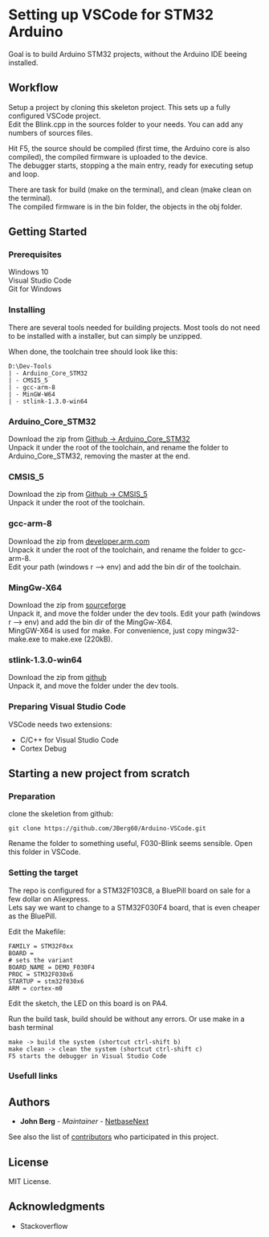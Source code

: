# Setting up VSCode for STM32 Arduino 
Goal is to build Arduino STM32 projects, without the Arduino IDE beeing installed.  

## Workflow
Setup a project by cloning this skeleton project. This sets up a fully configured VSCode project.  
Edit the Blink.cpp in the sources folder to your needs. You can add any numbers of sources files.  

Hit F5, the source should be compiled (first time, the Arduino core is also compiled), the compiled firmware is uploaded to the device.  
The debugger starts, stopping a the main entry, ready for executing setup and loop.  

There are task for build (make on the terminal), and clean (make clean on the terminal).  
The compiled firmware is in the bin folder, the objects in the obj folder.

## Getting Started

### Prerequisites
Windows 10  
Visual Studio Code  
Git for Windows  

### Installing
There are several tools needed for building projects. Most tools do not need to be installed with a installer, but can simply be unzipped.  

When done, the toolchain tree should look like this:  
```
D:\Dev-Tools
| - Arduino_Core_STM32
| - CMSIS_5
| - gcc-arm-8
| - MinGW-W64
| - stlink-1.3.0-win64
```

### Arduino_Core_STM32
Download the zip from [Github -> Arduino_Core_STM32](https://github.com/stm32duino/Arduino_Core_STM32)  
Unpack it under the root of the toolchain, and rename the folder to Arduino_Core_STM32, removing the master at the end.  

### CMSIS_5
Download the zip from [Github -> CMSIS_5](https://github.com/ARM-software/CMSIS_5)  
Unpack it under the root of the toolchain.  

### gcc-arm-8
Download the zip from [developer.arm.com](https://developer.arm.com/-/media/Files/downloads/gnu-rm/8-2019q3/RC1.1/gcc-arm-none-eabi-8-2019-q3-update-win32.exe?revision=b3eb9c4d-f49f-4694-8928-2084c9f090ac?product=GNU%20Arm%20Embedded%20Toolchain,32-bit,,Windows,8-2019-q3-update)  
Unpack it under the root of the toolchain, and rename the folder to gcc-arm-8.  
Edit your path (windows r --> env) and add the bin dir of the toolchain.  

### MingGw-X64
Download the zip from [sourceforge](https://sourceforge.net/projects/mingw-w64/)  
Unpack it, and move the folder under the dev tools.
Edit your path (windows r --> env) and add the bin dir of the MingGw-X64.  
MingGW-X64 is used for make.  For convenience, just copy mingw32-make.exe to make.exe (220kB).    

### stlink-1.3.0-win64
Download the zip from [github](https://github.com/texane/stlink/releases/tag/1.3.0)  
Unpack it, and move the folder under the dev tools.  

### Preparing Visual Studio Code
VSCode needs two extensions:  
- C/C++ for Visual Studio Code  
- Cortex Debug

## Starting a new project from scratch

### Preparation
clone the skeletion from github:  
```
git clone https://github.com/JBerg60/Arduino-VSCode.git
```
Rename the folder to something useful, F030-Blink seems sensible.
Open this folder in VSCode.

### Setting the target
The repo is configured for a STM32F103C8, a BluePill board on sale for a few dollar on Aliexpress.  
Lets say we want to change to a STM32F030F4 board, that is even cheaper as the BluePill.

Edit the Makefile:  
```
FAMILY = STM32F0xx
BOARD = 
# sets the variant
BOARD_NAME = DEMO_F030F4
PROC = STM32F030x6
STARTUP = stm32f030x6
ARM = cortex-m0
```

Edit the sketch, the LED on this board is on PA4.

Run the build task, build should be without any errors. Or use make in a bash terminal


```
make -> build the system (shortcut ctrl-shift b)  
make clean -> clean the system (shortcut ctrl-shift c)  
F5 starts the debugger in Visual Studio Code

```

### Usefull links  


## Authors

* **John Berg** - *Maintainer* - [NetbaseNext](https://netbasenext.nl)

See also the list of [contributors](https://github.com/JBerg60/Arduino-VSCode/graphs/contributors) who participated in this project.

## License

MIT License.

## Acknowledgments

* Stackoverflow
